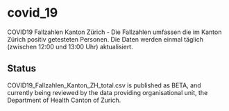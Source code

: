 # covid_19
COVID19 Fallzahlen Kanton Zürich - Die Fallzahlen umfassen die im Kanton Zürich positiv getesteten Personen. Die Daten werden einmal täglich (zwischen 12:00 und 13:00 Uhr) aktualisiert.

## Status
COVID19_Fallzahlen_Kanton_ZH_total.csv is published as BETA, and currently being reviewed by the data providing organisational unit, the Department of Health Canton of Zurich.
